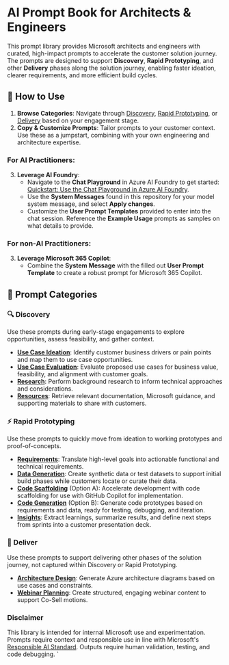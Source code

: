 # AI Prompt Book for Architects & Engineers

This prompt library provides Microsoft architects and engineers with curated, high-impact prompts to accelerate the customer solution journey. The prompts are designed to support **Discovery**, **Rapid Prototyping**, and other **Delivery** phases along the solution journey, enabling faster ideation, clearer requirements, and more efficient build cycles.

## 🧭 How to Use
1. **Browse Categories**: Navigate through [Discovery](discovery/), [Rapid Prototyping](rapid-prototyping/), or [Delivery](delivery/) based on your engagement stage.
2. **Copy & Customize Prompts**: Tailor prompts to your customer context. Use these as a jumpstart, combining with your own engineering and architecture expertise.

### For **AI Practitioners**:
3. **Leverage AI Foundry**: 
    - Navigate to the **Chat Playground** in Azure AI Foundry to get started: [Quickstart: Use the Chat Playground in Azure AI Foundry](https://learn.microsoft.com/en-us/azure/ai-foundry/quickstarts/get-started-playground). 
    - Use the **System Messages** found in this repository for your model system message, and select **Apply changes**. 
    - Customize the **User Prompt Templates** provided to enter into the chat session. Reference the **Example Usage** prompts as samples on what details to provide.

### For **non-AI Practitioners**:
3. **Leverage Microsoft 365 Copilot**:
    - Combine the **System Message** with the filled out **User Prompt Template** to create a robust prompt for Microsoft 365 Copilot.

## 📁 Prompt Categories

### 🔍 Discovery
Use these prompts during early-stage engagements to explore opportunities, assess feasibility, and gather context.

- [**Use Case Ideation**](discovery/1-use-case-ideation.md): Identify customer business drivers or pain points and map them to use case opportunities.
- [**Use Case Evaluation**](discovery/2-use-case-evaluation.md): Evaluate proposed use cases for business value, feasibility, and alignment with customer goals.
- [**Research**](discovery/3-research.md): Perform background research to inform technical approaches and considerations.
- [**Resources**](discovery/4-resources.md): Retrieve relevant documentation, Microsoft guidance, and supporting materials to share with customers.

### ⚡ Rapid Prototyping 
Use these prompts to quickly move from ideation to working prototypes and proof-of-concepts.

- [**Requirements**](rapid-prototyping/1-requirements.md): Translate high-level goals into actionable functional and technical requirements.
- [**Data Generation**](rapid-prototyping/2-data-generation.md): Create synthetic data or test datasets to support initial build phases while customers locate or curate their data.
- [**Code Scaffolding**](rapid-prototyping/3a-code-scaffolding.md) (Option A): Accelerate development with code scaffolding for use with GitHub Copilot for implementation.
- [**Code Generation**](rapid-prototyping/3b-code-generation.md) (Option B): Generate code prototypes based on requirements and data, ready for testing, debugging, and iteration.
- [**Insights**](rapid-prototyping/4-insights-presentation.md): Extract learnings, summarize results, and define next steps from sprints into a customer presentation deck.

### 🚚 Deliver
Use these prompts to support delivering other phases of the solution journey, not captured within Discovery or Rapid Prototyping.
- [**Architecture Design**](delivery/architecture-design.md): Generate Azure architecture diagrams based on use cases and constraints.
- [**Webinar Planning**](delivery/webinar-planning.md): Create structured, engaging webinar content to support Co-Sell motions.


### Disclaimer
This library is intended for internal Microsoft use and experimentation. Prompts require context and responsible use in line with Microsoft's [Responsible AI Standard](https://www.microsoft.com/ai/responsible-ai). Outputs require human validation, testing, and code debugging.
`